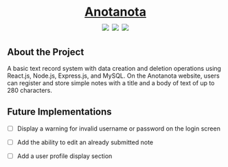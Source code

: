 <h1 align="center"><a href="https://anotanota.netlify.app">Anotanota</a>
<div align="center">
	<img src="https://badgen.net/npm/v/express" >
	<img src="https://badgen.net/npm/node/next" >
	<img src="https://badgen.net/badge/status/developing/yellow" >
</div>

## About the Project

A basic text record system with data creation and deletion operations using React.js, Node.js, Express.js, and MySQL.
On the Anotanota website, users can register and store simple notes with a title and a body of text of up to 280 characters.

## Future Implementations

- [ ] Display a warning for invalid username or password on the login screen

- [ ] Add the ability to edit an already submitted note

- [ ] Add a user profile display section
